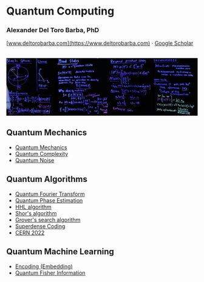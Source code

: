 # Quantum Computing

### Alexander Del Toro Barba, PhD

[www.deltorobarba.com](https://www.deltorobarba.com) $\cdot$ [Google Scholar](https://scholar.google.com/citations?hl=en&user=fddyK-wAAAAJ)

<br>

<img src="https://raw.githubusercontent.com/deltorobarba/repo/master/quantum_000.jpg" alt="quantum">

<br>

## Quantum Mechanics

* [Quantum Mechanics](https://github.com/deltorobarba/quantum/blob/main/quantum.ipynb)
* [Quantum Complexity](https://github.com/deltorobarba/quantum/blob/main/complexity.ipynb)
* [Quantum Noise](https://github.com/deltorobarba/quantum/blob/main/noise.ipynb)

## Quantum Algorithms
* [Quantum Fourier Transform](https://github.com/deltorobarba/quantum/blob/main/qft.ipynb)
* [Quantum Phase Estimation](https://github.com/deltorobarba/quantum/blob/main/qpe.ipynb)
* [HHL algorithm](https://github.com/deltorobarba/quantum/blob/main/hhl.ipynb)
* [Shor's algorithm](https://github.com/deltorobarba/quantum/blob/main/shor.ipynb)
* [Grover's search algorithm](https://github.com/deltorobarba/quantum/blob/main/grover.ipynb)
* [Superdense Coding](https://github.com/deltorobarba/quantum/blob/main/superdense.ipynb)
* [CERN 2022](https://github.com/deltorobarba/quantum/blob/main/cern.ipynb) 

## Quantum Machine Learning
* [Encoding (Embedding)](https://github.com/deltorobarba/quantum/blob/main/encoding.ipynb)
* [Quantum Fisher Information](https://github.com/deltorobarba/quantum/blob/main/qfim.ipynb)



